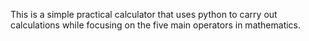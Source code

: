 This is a simple practical calculator that uses python to carry out calculations while focusing on the five main operators in mathematics.
